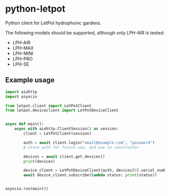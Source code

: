 # python-letpot

Python client for LetPot hydrophonic gardens.

The following models should be supported, although only LPH-AIR is tested:

 - LPH-AIR
 - LPH-MAX
 - LPH-MINI
 - LPH-PRO
 - LPH-SE

## Example usage

```python
import aiohttp
import asyncio

from letpot.client import LetPotClient
from letpot.deviceclient import LetPotDeviceClient


async def main():
    async with aiohttp.ClientSession() as session:
        client = LetPotClient(session)

        auth = await client.login("email@example.com", "password")
        # store auth for future use, and use in constructor

        devices = await client.get_devices()
        print(devices)

        device_client = LetPotDeviceClient(auth, devices[0].serial_number)
        await device_client.subscribe(lambda status: print(status))


asyncio.run(main())
```